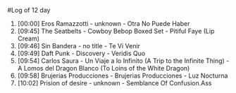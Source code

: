 #Log of 12 day

1. [00:00] Eros Ramazzotti - unknown - Otra No Puede Haber
1. [09:45] The Seatbelts - Cowboy Bebop Boxed Set - Pitiful Faye (Lip Cream)
1. [09:46] Sin Bandera - no title - Te Vi Venir
1. [09:49] Daft Punk - Discovery - Veridis Quo
1. [09:54] Carlos Saura - Un Viaje a lo Infinito (A Trip to the Infinite Thing) - A Lomos del Dragon Blanco (To Loins of the White Dragon)
1. [09:58] Brujerias Producciones - Brujerias Producciones - Luz Nocturna
1. [10:02] Prision of desire - unknown - Semblance Of Confusion.Ass
